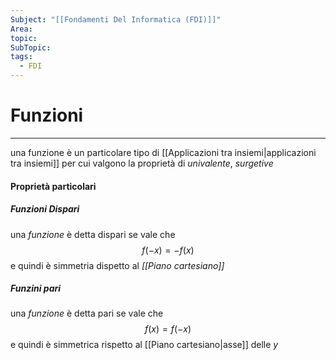 ```yaml
---
Subject: "[[Fondamenti Del Informatica (FDI)]]"
Area: 
topic: 
SubTopic: 
tags:
  - FDI
---
```


# Funzioni
---
una funzione è un particolare tipo di [[Applicazioni tra insiemi|applicazioni tra insiemi]] per cui valgono la proprietà di 
 _univalente_, _surgetive_


#### Proprietà particolari
##### Funzioni Dispari
una _funzione_ è detta dispari se vale che $$f(-x)=-f(x)$$ e quindi è simmetria dispetto al _[[Piano cartesiano]]_
##### Funzini pari
una _funzione_ è detta pari se vale che $$f(x)=f(-x)$$ e quindi è simmetrica rispetto al [[Piano cartesiano|asse]] delle $y$

